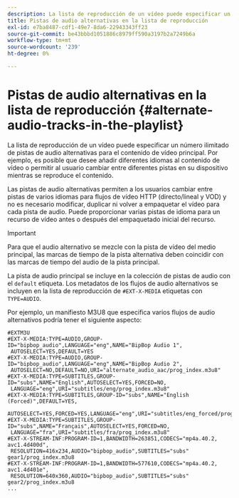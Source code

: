 ```yaml
---
description: La lista de reproducción de un vídeo puede especificar un número ilimitado de pistas de audio alternativas para el contenido de vídeo principal. Por ejemplo, es posible que desee añadir diferentes idiomas al contenido de vídeo o permitir al usuario cambiar entre diferentes pistas en su dispositivo mientras se reproduce el contenido.
title: Pistas de audio alternativas en la lista de reproducción
exl-id: e7ba8487-cdf1-49e7-8da6-22943343ff23
source-git-commit: be43bbbd1051886c8979ff590a3197b2a7249b6a
workflow-type: tm+mt
source-wordcount: '239'
ht-degree: 0%

---
```


# Pistas de audio alternativas en la lista de reproducción {#alternate-audio-tracks-in-the-playlist}

La lista de reproducción de un vídeo puede especificar un número ilimitado de pistas de audio alternativas para el contenido de vídeo principal. Por ejemplo, es posible que desee añadir diferentes idiomas al contenido de vídeo o permitir al usuario cambiar entre diferentes pistas en su dispositivo mientras se reproduce el contenido.

Las pistas de audio alternativas permiten a los usuarios cambiar entre pistas de varios idiomas para flujos de vídeo HTTP (directo/lineal y VOD) y no es necesario modificar, duplicar ni volver a empaquetar el vídeo para cada pista de audio. Puede proporcionar varias pistas de idioma para un recurso de vídeo antes o después del empaquetado inicial del recurso.

>[!IMPORTANT]
>
>Para que el audio alternativo se mezcle con la pista de vídeo del medio principal, las marcas de tiempo de la pista alternativa deben coincidir con las marcas de tiempo del audio de la pista principal.

La pista de audio principal se incluye en la colección de pistas de audio con el `default` etiqueta. Los metadatos de los flujos de audio alternativos se incluyen en la lista de reproducción de `#EXT-X-MEDIA` etiquetas con `TYPE=AUDIO`.

Por ejemplo, un manifiesto M3U8 que especifica varios flujos de audio alternativos podría tener el siguiente aspecto:

```
#EXTM3U
#EXT-X-MEDIA:TYPE=AUDIO,GROUP-ID="bipbop_audio",LANGUAGE="eng",NAME="BipBop Audio 1",
 AUTOSELECT=YES,DEFAULT=YES
#EXT-X-MEDIA:TYPE=AUDIO,GROUP-ID="bipbop_audio",LANGUAGE="eng",NAME="BipBop Audio 2",
 AUTOSELECT=NO,DEFAULT=NO,URI="alternate_audio_aac/prog_index.m3u8"
#EXT-X-MEDIA:TYPE=SUBTITLES,GROUP-ID="subs",NAME="English",AUTOSELECT=YES,FORCED=NO,
 LANGUAGE="eng",URI="subtitles/eng/prog_index.m3u8"
#EXT-X-MEDIA:TYPE=SUBTITLES,GROUP-ID="subs",NAME="English (Forced)",DEFAULT=YES,
 AUTOSELECT=YES,FORCED=YES,LANGUAGE="eng",URI="subtitles/eng_forced/prog_index.m3u8"
#EXT-X-MEDIA:TYPE=SUBTITLES,GROUP-ID="subs",NAME="Français",AUTOSELECT=YES,FORCED=NO,
 LANGUAGE="fra",URI="subtitles/fra/prog_index.m3u8"
#EXT-X-STREAM-INF:PROGRAM-ID=1,BANDWIDTH=263851,CODECS="mp4a.40.2, avc1.4d400d",
 RESOLUTION=416x234,AUDIO="bipbop_audio",SUBTITLES="subs" 
gear1/prog_index.m3u8
#EXT-X-STREAM-INF:PROGRAM-ID=1,BANDWIDTH=577610,CODECS="mp4a.40.2, avc1.4d401e",
 RESOLUTION=640x360,AUDIO="bipbop_audio",SUBTITLES="subs"
gear2/prog_index.m3u8
...
```
